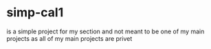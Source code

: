 # simp-cal1
is a simple project for my section and not meant to be one of my main projects as all of my main projects are privet
